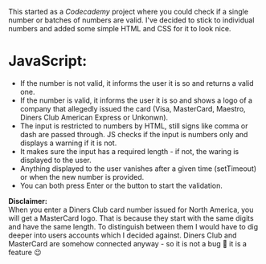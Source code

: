 This started as a *Codecademy* project where you could check if a single number or batches of numbers are valid.
I've decided to stick to individual numbers and added some simple HTML and CSS for it to look nice.

# JavaScript: 

* If the number is not valid, it informs the user it is so and returns a valid one.
* If the number is valid, it informs the user it is so and shows a logo of a company that allegedly issued the card (Visa, MasterCard, Maestro, Diners Club American Express or Unkonwn).
* The input is restricted to numbers by HTML, still signs like comma or dash are passed through. JS checks if the input is numbers only and displays a warning if it is not.
* It makes sure the input has a required length - if not, the waring is displayed to the user.
* Anything displayed to the user vanishes after a given time (setTimeout) or when the new number is provided.
* You can both press Enter or the button to start the validation.
 
**Disclaimer:**  
When you enter a Diners Club card number issued for North America, you will get a MasterCard logo. That is because they start with the same digits and have the same length. To distinguish between them I would have to dig deeper into users accounts which I decided against. Diners Club and MasterCard are somehow connected anyway - so it is not a bug :bug: it is a feature :wink:
